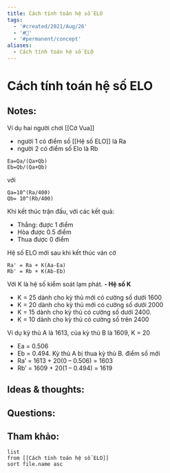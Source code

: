 ```yaml
---
title: Cách tính toán hệ số ELO
tags:
  - '#created/2021/Aug/26'
  - '#🌱'
  - '#permanent/concept'
aliases:
  - Cách tính toán hệ số ELO
---
```

# Cách tính toán hệ số ELO

## Notes:
Ví dụ hai người chơi [[Cờ Vua]]
- người 1 có điểm số [[Hệ số ELO]] là Ra
- người 2 có điểm số Elo là Rb

```
Ea=Qa/(Qa+Qb)
Eb=Qb/(Qa+Qb)
```
với
```
Qa=10^(Ra/400)
Qb= 10^(Rb/400)
```

Khi kết thúc trận đấu, với các kết quả:
- Thắng: được 1 điểm
- Hòa được 0.5 điểm
- Thua được 0 điểm

Hệ số ELO mới sau khi kết thúc ván cờ
```
Ra' = Ra + K(Aa-Ea)
Rb' = Rb + K(Ab-Eb)
```
Với K là hệ số kiểm soát lạm phát.
**- Hệ số K**
+ K = 25 dành cho kỳ thủ mới có cường số dưới 1600
+ K = 20 dành cho kỳ thủ mới có cường số dưới 2000
+ K = 15 dành cho kỳ thủ có cường số dưới 2400.
+ K = 10 dành cho kỳ thủ có cường số trên 2400

Ví dụ kỳ thủ A là 1613, của kỳ thủ B là 1609, K = 20
- Ea = 0.506
- Eb = 0.494.
Kỳ thủ A bị thua kỳ thủ B. điểm số mới
- Ra’ = 1613 + 20(0 – 0.506) = 1603
- Rb’ = 1609 + 20(1 – 0.494) = 1619

## Ideas & thoughts:

## Questions:


## Tham khảo:
```dataview
list
from [[Cách tính toán hệ số ELO]]
sort file.name asc
```
